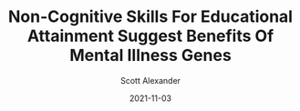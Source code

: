 ---
layout: podcast
title: "Non-Cognitive Skills For Educational Attainment Suggest Benefits Of Mental Illness Genes"
author: Scott Alexander
description: https://astralcodexten.substack.com/p/non-cognitive-skills-for-educational
date: 2021-11-03
length: 1553452
duration: 388
guid: non-cognitive-skills-for-educational
---